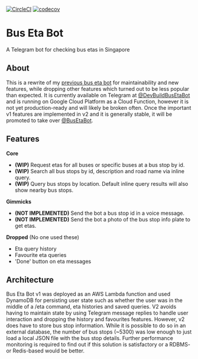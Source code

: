 [![CircleCI](https://circleci.com/gh/yi-jiayu/bus-eta-bot.svg?style=shield)](https://circleci.com/gh/yi-jiayu/bus-eta-bot)
[![codecov](https://codecov.io/gh/yi-jiayu/bus-eta-bot/branch/master/graph/badge.svg)](https://codecov.io/gh/yi-jiayu/bus-eta-bot)

# Bus Eta Bot
A Telegram bot for checking bus etas in Singapore

## About
This is a rewrite of my [previous bus eta bot](https://github.com/yi-jiayu/bus-eta-bot-sg) for maintainability and new features, while dropping other features which turned out to be less popular than expected. It is currently available on Telegram at [@DevBuildBusEtaBot](https://t.me/DevBuildBusEtaBot) and is running on Google Cloud Platform as a Cloud Function, however it is not yet production-ready and will likely be broken often. Once the important v1 features are implemented in v2 and it is generally stable, it will be promoted to take over [@BusEtaBot](https://t.me/BusEtaBot).

## Features

**Core**
- **(WIP)** Request etas for all buses or specific buses at a bus stop by id.
- **(WIP)** Search all bus stops by id, description and road name via inline query.
- **(WIP)** Query bus stops by location. Default inline query results will also show nearby bus stops.

**Gimmicks**
- **(NOT IMPLEMENTED)** Send the bot a bus stop id in a voice message.
- **(NOT IMPLEMENTED)** Send the bot a photo of the bus stop info plate to get etas.

**Dropped** (No one used these)
- Eta query history
- Favourite eta queries
- 'Done' button on eta messages

## Architecture
Bus Eta Bot v1 was deployed as an AWS Lambda function and used DynamoDB for persisting user state such as whether the user was in the middle of a /eta command, eta histories and saved queries. V2 avoids having to maintain state by using Telegram message replies to handle user interaction and dropping the history and favourites features. However, v2 does have to store bus stop information. While it is possible to do so in an external database, the number of bus stops (~5300) was low enough to just load a local JSON file with the bus stop details. Further performance monitoring is required to find out if this solution is satisfactory or a RDBMS- or Redis-based would be better.
